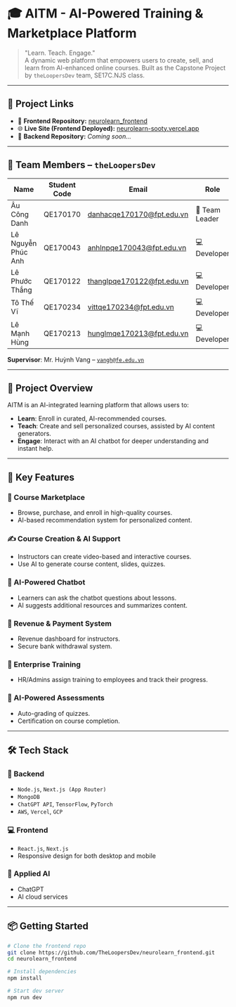 # 🎓 AITM - AI-Powered Training & Marketplace Platform

> "Learn. Teach. Engage."  
A dynamic web platform that empowers users to create, sell, and learn from AI-enhanced online courses. Built as the Capstone Project by `theLoopersDev` team, SE17C.NJS class.

---

## 🔗 Project Links

- 🚀 **Frontend Repository:** [neurolearn_frontend](https://github.com/TheLoopersDev/neurolearn_frontend)
- 🌐 **Live Site (Frontend Deployed):** [neurolearn-sooty.vercel.app](https://neurolearn-sooty.vercel.app)
- 🧠 **Backend Repository:** *Coming soon...*

---

## 👥 Team Members – `theLoopersDev`

| Name                | Student Code | Email                                | Role   |
|---------------------|--------------|---------------------------------------|--------|
| Âu Công Danh         | QE170170     | danhacqe170170@fpt.edu.vn             | 🧠 Team Leader |
| Lê Nguyễn Phúc Anh  | QE170043     | anhlnpqe170043@fpt.edu.vn             | 💻 Developer |
| Lê Phước Thắng      | QE170122     | thanglpqe170122@fpt.edu.vn            | 💻 Developer |
| Tô Thế Vĩ           | QE170234     | vittqe170234@fpt.edu.vn               | 💻 Developer |
| Lê Mạnh Hùng        | QE170213     | hunglmqe170213@fpt.edu.vn             | 💻 Developer |

**Supervisor**: Mr. Huỳnh Vang – [`vangh@fe.edu.vn`](mailto:vangh@fe.edu.vn)

---

## 📌 Project Overview

AITM is an AI-integrated learning platform that allows users to:
- **Learn**: Enroll in curated, AI-recommended courses.
- **Teach**: Create and sell personalized courses, assisted by AI content generators.
- **Engage**: Interact with an AI chatbot for deeper understanding and instant help.

---

## 🚀 Key Features

### 🛒 Course Marketplace
- Browse, purchase, and enroll in high-quality courses.
- AI-based recommendation system for personalized content.

### ✍️ Course Creation & AI Support
- Instructors can create video-based and interactive courses.
- Use AI to generate course content, slides, quizzes.

### 💬 AI-Powered Chatbot
- Learners can ask the chatbot questions about lessons.
- AI suggests additional resources and summarizes content.

### 🧾 Revenue & Payment System
- Revenue dashboard for instructors.
- Secure bank withdrawal system.

### 🏢 Enterprise Training
- HR/Admins assign training to employees and track their progress.

### 🧠 AI-Powered Assessments
- Auto-grading of quizzes.
- Certification on course completion.

---

## 🛠️ Tech Stack

### 🔧 Backend
- `Node.js`, `Next.js (App Router)`
- `MongoDB`
- `ChatGPT API`, `TensorFlow`, `PyTorch`
- `AWS`, `Vercel`, `GCP`

### 💻 Frontend
- `React.js`, `Next.js`
- Responsive design for both desktop and mobile

### 🧠 Applied AI
- ChatGPT
- AI cloud services

---

## 📦 Getting Started

```bash
# Clone the frontend repo
git clone https://github.com/TheLoopersDev/neurolearn_frontend.git
cd neurolearn_frontend

# Install dependencies
npm install

# Start dev server
npm run dev
